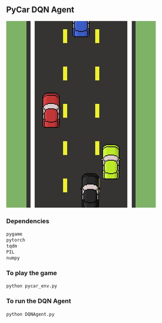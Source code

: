 ## PyCar DQN Agent
![alt text](https://github.com/shreyash002/Pycar-lane-changing/blob/master/screenshot.jpeg "PyCar Game Environment")

### Dependencies
```
pygame
pytorch
tqdm
PIL
numpy 
```

### To play the game
```
python pycar_env.py
```

### To run the DQN Agent
```
python DQNAgent.py
```

